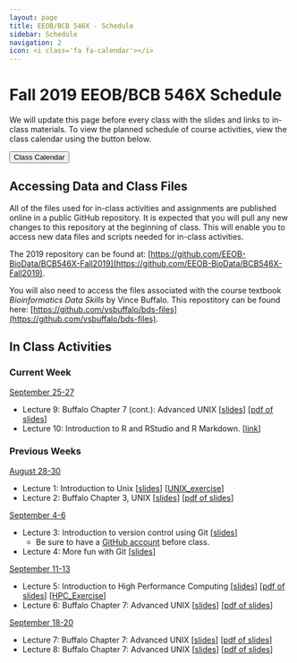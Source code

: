 ```yaml
---
layout: page
title: EEOB/BCB 546X - Schedule
sidebar: Schedule
navigation: 2
icon: <i class='fa fa-calendar'></i> 
---
```


# Fall 2019 EEOB/BCB 546X Schedule

We will update this page before every class with the slides and links to in-class materials. To view the planned schedule of course activities, view the class calendar using the button below.

<a href="https://docs.google.com/spreadsheets/d/1DifkzshtsZhbD8eTw1SGMFCQ9MhqZSe02_b_GhFmFqo/edit?usp=sharing"><button type="button" class="btn btn-primary">Class Calendar</button></a>

## Accessing Data and Class Files

All of the files used for in-class activities and assignments are published online in a public GitHub repository. It is expected that you will pull any new changes to this repository at the beginning of class. This will enable you to access new data files and scripts needed for in-class activities. 

The 2019 repository can be found at: [https://github.com/EEOB-BioData/BCB546X-Fall2019](https://github.com/EEOB-BioData/BCB546X-Fall2019). 

You will also need to access the files associated with the course textbook _Bioinformatics Data Skills_ by Vince Buffalo. This repostitory can be found here: [https://github.com/vsbuffalo/bds-files](https://github.com/vsbuffalo/bds-files).


## In Class Activities


### Current Week 
<!-- I think it'd be good to have the current week on top, so when starting a new week, please move 
the previous week to the end and label it with the appropriate number -->

<u>September 25-27</u>

* Lecture 9: Buffalo Chapter 7 (cont.): Advanced UNIX [[slides](slides/lecture_13-Sept-MBH.html)] [[pdf of slides](slides/Chapter7_slides.pdf)]
* Lecture 10: Introduction to R and RStudio and R Markdown. [[link](https://eeob-biodata.github.io/BCB546X-R/)]

### Previous Weeks 

<u>August 28-30</u>

* Lecture 1: Introduction to Unix [[slides](slides/Week1_Lecture1.pdf)] [[UNIX_exercise](slides/Unix_Exercise_1.pdf)]
* Lecture 2: Buffalo Chapter 3, UNIX [[slides](slides/lecture_30Aug-MBH.html)] [[pdf of slides](slides/Chapter3_slides.pdf)]

<u>September 4-6</u>

* Lecture 3: Introduction to version control using Git [[slides](slides/lecture_4Sep-TAH.html)]
	* Be sure to have a [GitHub account](https://github.com/) before class.
* Lecture 4: More fun with Git [[slides](slides/lecture_6Sep-TAH.html)]

<u>September 11-13</u>

* Lecture 5: Introduction to High Performance Computing [[slides](slides/lecture_11Sept-MBH.html)] [[pdf of slides](slides/HPC_slides.pdf)] [[HPC_Exercise](slides/HPC_Exercise.pdf)]
* Lecture 6: Buffalo Chapter 7: Advanced UNIX [[slides](slides/lecture_13-Sept-MBH.html)] [[pdf of slides](slides/Chapter7_slides.pdf)]

<u>September 18-20</u>

* Lecture 7: Buffalo Chapter 7: Advanced UNIX [[slides](slides/lecture_13-Sept-MBH.html)] [[pdf of slides](slides/Chapter7_slides.pdf)]
* Lecture 8: Buffalo Chapter 7: Advanced UNIX [[slides](slides/lecture_13-Sept-MBH.html)] [[pdf of slides](slides/Chapter7_slides.pdf)]

